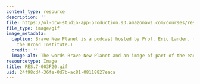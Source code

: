 ```yaml
---
content_type: resource
description: ''
file: https://ol-ocw-studio-app-production.s3.amazonaws.com/courses/res-7-003-brave-new-planet-fall-2020/24f98cd436fe0d7bac8108118827eaca_RES.7-003F20.gif
file_type: image/gif
image_metadata:
  caption: Brave New Planet is a podcast hosted by Prof. Eric Lander. (Image courtesy
    the Broad Institute.)
  credit: ''
  image-alt: The words Brave New Planet and an image of part of the earth from space
resourcetype: Image
title: RES.7-003F20.gif
uid: 24f98cd4-36fe-0d7b-ac81-08118827eaca
---
```


